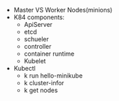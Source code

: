 - Master VS Worker Nodes(minions)
- K84 components:
  - ApiServer
  - etcd
  - schueler
  - controller
  - container runtime 
  - Kubelet
- Kubectl
  - k run hello-minikube
  - k cluster-infor
  - k get nodes